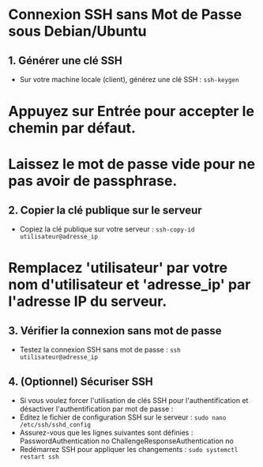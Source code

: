 # Connexion SSH sans Mot de Passe sous Debian/Ubuntu

## 1. Générer une clé SSH
- Sur votre machine locale (client), générez une clé SSH :
``ssh-keygen``
# Appuyez sur Entrée pour accepter le chemin par défaut.
# Laissez le mot de passe vide pour ne pas avoir de passphrase.

## 2. Copier la clé publique sur le serveur
- Copiez la clé publique sur votre serveur :
``ssh-copy-id utilisateur@adresse_ip``
# Remplacez 'utilisateur' par votre nom d'utilisateur et 'adresse_ip' par l'adresse IP du serveur.

## 3. Vérifier la connexion sans mot de passe
- Testez la connexion SSH sans mot de passe :
``ssh utilisateur@adresse_ip``

## 4. (Optionnel) Sécuriser SSH
 - Si vous voulez forcer l'utilisation de clés SSH pour l'authentification et désactiver l'authentification par mot de passe :
 - Éditez le fichier de configuration SSH sur le serveur :
 ``sudo nano /etc/ssh/sshd_config``
 - Assurez-vous que les lignes suivantes sont définies :
  PasswordAuthentication no
  ChallengeResponseAuthentication no
 - Redémarrez SSH pour appliquer les changements :
  ``sudo systemctl restart ssh``
